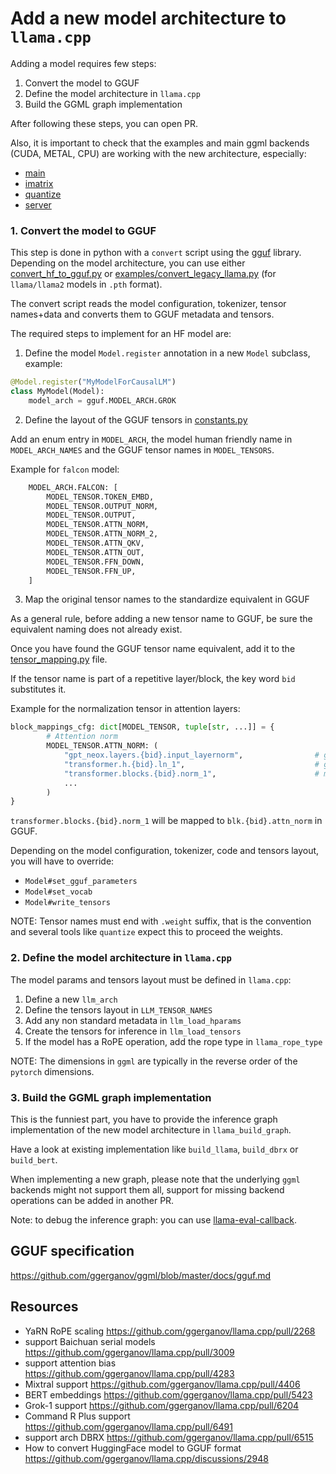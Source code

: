 # Add a new model architecture to `llama.cpp`

Adding a model requires few steps:

1. Convert the model to GGUF
2. Define the model architecture in `llama.cpp`
3. Build the GGML graph implementation

After following these steps, you can open PR.

Also, it is important to check that the examples and main ggml backends (CUDA, METAL, CPU) are working with the new architecture, especially:
- [main](/examples/main/)
- [imatrix](/examples/imatrix/)
- [quantize](/examples/quantize/)
- [server](/examples/server/)

### 1. Convert the model to GGUF

This step is done in python with a `convert` script using the [gguf](https://pypi.org/project/gguf/) library.
Depending on the model architecture, you can use either [convert_hf_to_gguf.py](/convert_hf_to_gguf.py) or [examples/convert_legacy_llama.py](/examples/convert_legacy_llama.py) (for `llama/llama2` models in `.pth` format).

The convert script reads the model configuration, tokenizer, tensor names+data and converts them to GGUF metadata and tensors.

The required steps to implement for an HF model are:

1. Define the model `Model.register` annotation in a new `Model` subclass, example:

```python
@Model.register("MyModelForCausalLM")
class MyModel(Model):
    model_arch = gguf.MODEL_ARCH.GROK
```

2. Define the layout of the GGUF tensors in [constants.py](/gguf-py/gguf/constants.py)

Add an enum entry in `MODEL_ARCH`, the model human friendly name in `MODEL_ARCH_NAMES` and the GGUF tensor names in `MODEL_TENSORS`.

Example for `falcon` model:
```python
    MODEL_ARCH.FALCON: [
        MODEL_TENSOR.TOKEN_EMBD,
        MODEL_TENSOR.OUTPUT_NORM,
        MODEL_TENSOR.OUTPUT,
        MODEL_TENSOR.ATTN_NORM,
        MODEL_TENSOR.ATTN_NORM_2,
        MODEL_TENSOR.ATTN_QKV,
        MODEL_TENSOR.ATTN_OUT,
        MODEL_TENSOR.FFN_DOWN,
        MODEL_TENSOR.FFN_UP,
    ]
```

3. Map the original tensor names to the standardize equivalent in GGUF

As a general rule, before adding a new tensor name to GGUF, be sure the equivalent naming does not already exist.

Once you have found the GGUF tensor name equivalent, add it to the [tensor_mapping.py](/gguf-py/gguf/tensor_mapping.py) file.

If the tensor name is part of a repetitive layer/block, the key word `bid` substitutes it.

Example for the normalization tensor in attention layers:

```python
block_mappings_cfg: dict[MODEL_TENSOR, tuple[str, ...]] = {
        # Attention norm
        MODEL_TENSOR.ATTN_NORM: (
            "gpt_neox.layers.{bid}.input_layernorm",                # gptneox
            "transformer.h.{bid}.ln_1",                             # gpt2 gpt-j refact qwen
            "transformer.blocks.{bid}.norm_1",                      # mpt
            ...
        )
}
```

`transformer.blocks.{bid}.norm_1` will be mapped to `blk.{bid}.attn_norm` in GGUF.

Depending on the model configuration, tokenizer, code and tensors layout, you will have to override:
- `Model#set_gguf_parameters`
- `Model#set_vocab`
- `Model#write_tensors`

NOTE: Tensor names must end with `.weight` suffix, that is the convention and several tools like `quantize` expect this to proceed the weights.

### 2. Define the model architecture in `llama.cpp`

The model params and tensors layout must be defined in `llama.cpp`:
1. Define a new `llm_arch`
2. Define the tensors layout in `LLM_TENSOR_NAMES`
3. Add any non standard metadata in `llm_load_hparams`
4. Create the tensors for inference in `llm_load_tensors`
5. If the model has a RoPE operation, add the rope type in `llama_rope_type`

NOTE: The dimensions in `ggml` are typically in the reverse order of the `pytorch` dimensions.

### 3. Build the GGML graph implementation

This is the funniest part, you have to provide the inference graph implementation of the new model architecture in `llama_build_graph`.

Have a look at existing implementation like `build_llama`, `build_dbrx` or `build_bert`.

When implementing a new graph, please note that the underlying `ggml` backends might not support them all, support for missing backend operations can be added in another PR.

Note: to debug the inference graph: you can use [llama-eval-callback](/examples/eval-callback/).

## GGUF specification

https://github.com/ggerganov/ggml/blob/master/docs/gguf.md

## Resources

- YaRN RoPE scaling https://github.com/ggerganov/llama.cpp/pull/2268
- support Baichuan serial models https://github.com/ggerganov/llama.cpp/pull/3009
- support attention bias https://github.com/ggerganov/llama.cpp/pull/4283
- Mixtral support https://github.com/ggerganov/llama.cpp/pull/4406
- BERT embeddings https://github.com/ggerganov/llama.cpp/pull/5423
- Grok-1 support https://github.com/ggerganov/llama.cpp/pull/6204
- Command R Plus support https://github.com/ggerganov/llama.cpp/pull/6491
- support arch DBRX https://github.com/ggerganov/llama.cpp/pull/6515
- How to convert HuggingFace model to GGUF format https://github.com/ggerganov/llama.cpp/discussions/2948
